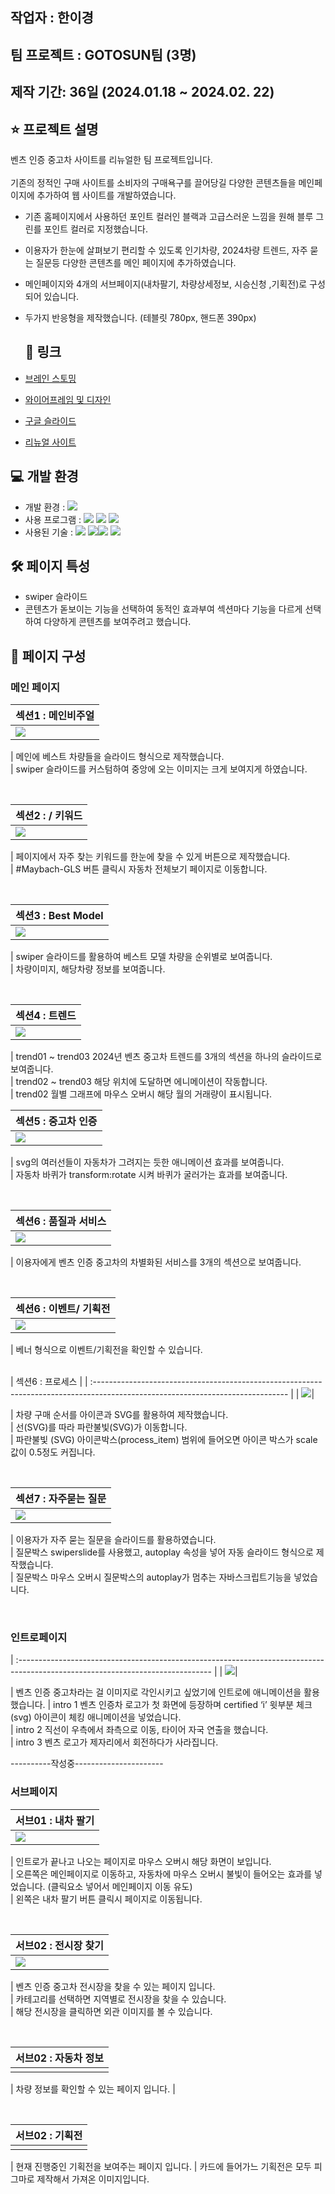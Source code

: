 ## 작업자 : 한이경

## 팀 프로젝트 : GOTOSUN팀 (3명)

## 제작 기간: 36일 (2024.01.18 ~ 2024.02. 22)



## ⭐️ 프로젝트 설명

벤츠 인증 중고차 사이트를 리뉴얼한 팀 프로젝트입니다.<br/><br/>
기존의 정적인 구매 사이트를 소비자의 구매욕구를 끌어당길 다양한 콘텐츠들을 메인페이지에 추가하여 웹 사이트를 개발하였습니다.

- 기존 홈페이지에서 사용하던 포인트 컬러인 블랙과 고급스러운 느낌을 원해 블루 그린를 포인트 컬러로 지정했습니다.  
- 이용자가 한눈에 살펴보기 편리할 수 있도록 인기차량, 2024차량 트렌드, 자주 묻는 질문등 다양한 콘텐츠를 메인 페이지에 추가하였습니다.
- 메인페이지와 4개의 서브페이지(내차팔기, 차량상세정보, 시승신청 ,기획전)로 구성되어 있습니다.
- 두가지 반응형을 제작했습니다. (테블릿 780px, 핸드폰 390px)

  ## 🚀 링크

- [브레인 스토밍](https://www.figma.com/file/Sbmi3oun5nKQtqGSxcKERH/%EC%9D%B4%EA%B2%BD%EC%84%B1%ED%98%B8%EB%8B%A4%EB%B9%88%ED%8C%80?type=whiteboard&node-id=0%3A1&t=h2fsB1xmeDRxXSR3-1)
- [와이어프레임 및 디자인](https://www.figma.com/file/cOvdIdurrOSYnZuW7ukiO4/%EB%B2%A4%EC%B8%A0%EC%9D%B8%EC%A6%9D%EC%A4%91%EA%B3%A0%EC%B0%A8?type=design&node-id=0%3A1&mode=dev&t=K63jVfNyZgABEUdg-1)
- [구글 슬라이드](https://docs.google.com/presentation/d/1LfijXoBazG-18Aoz7Hz-TObug6ykR9E9ulJ-h3wQd-o/edit?usp=sharing)
- [리뉴얼 사이트](https://dlrud7113.github.io/Mercedes-Benz-Certified/)
  

## 💻 개발 환경

- 개발 환경 : <img src="https://img.shields.io/badge/windows10-0078D6?style=flat-square&logo=windows10&logoColor=white"/>
- 사용 프로그램 : <img src="https://img.shields.io/badge/Vs code-007ACC?style=flat-square&logo=visualstudiocode&logoColor=white"/> <img src="https://img.shields.io/badge/Photoshop-31A8FF?style=flat-square&logo=adobephotoshop&logoColor=white"/> <img src="https://img.shields.io/badge/figma-F24E1E?style=flat-square&logo=figma&logoColor=white"/>
- 사용된 기술 :
  <img src="https://img.shields.io/badge/html5-E34F26?style=flat-square&logo=html5&logoColor=white"> <img src="https://img.shields.io/badge/css3-1572B6?style=flat-square&logo=css3&logoColor=white"><img src="https://img.shields.io/badge/JavaScript-F7DF1E?style=flat-square&logo=JavaScript&logoColor=white"> <img src="https://img.shields.io/badge/Swiper-6332F6?style=flat-square&logo=Swiper&logoColor=white">


## 🛠️ 페이지 특성

- swiper 슬라이드
- 콘텐츠가 돋보이는 기능을 선택하여 동적인 효과부여 섹션마다 기능을 다르게 선택하여 다양하게 콘텐츠를 보여주려고 했습니다.
  

## 👀 페이지 구성

### 메인 페이지

| 섹션1 : 메인비주얼                                                                                                      |
| :---------------------------------------------------------------------------------------------------------------------- |
| <img src="https://github.com/dlrud7113/Mercedes-Benz-Certified/assets/153471342/69e7daf9-1d95-45e0-8216-5db279a3f53b">|

| 메인에 베스트 차량들을 슬라이드 형식으로 제작했습니다.<br>
| swiper 슬라이드를 커스텀하여 중앙에 오는 이미지는 크게 보여지게 하였습니다.

<br>

| 섹션2 : / 키워드                                                                                              |
| :------------------------------------------------------------------------------------------------------------------------ |
| <img src="https://github.com/dlrud7113/Mercedes-Benz-Certified/assets/153471342/15ba7cec-e0af-4c24-a1f4-0540d1b180a6">|

| 페이지에서 자주 찾는 키워드를 한눈에 찾을 수 있게 버튼으로 제작했습니다.<br>
| #Maybach-GLS 버튼 클릭시 자동차 전체보기 페이지로 이동합니다. 

<br>

| 섹션3 : Best Model                                                                                                           |
| :----------------------------------------------------------------------------------------------------------------------- |
| <img src="https://github.com/dlrud7113/Mercedes-Benz-Certified/assets/153471342/f4fb1eb9-df4a-4079-a709-953400442bce"> |

| swiper 슬라이드를 활용하여 베스트 모델 차량을 순위별로 보여줍니다. <br>
| 차량이미지, 해당차량 정보를 보여줍니다.


<br>

| 섹션4 : 트렌드                                                                                                        |
| :--------------------------------------------------------------------------------------------------------------------- |
| <img src="https://github.com/dlrud7113/Mercedes-Benz-Certified/assets/153471342/1273482a-f010-47f0-81c7-df06ebc2394a"> |

| trend01 ~ trend03 2024년 벤츠 중고차 트렌드를 3개의 섹션을 하나의 슬라이드로 보여줍니다.<br>
| trend02 ~ trend03 해당 위치에 도달하면 에니메이션이 작동합니다.<br>
| trend02 월별 그래프에 마우스 오버시 해당 월의 거래량이 표시됩니다.
<br>

| 섹션5 : 중고차 인증                                                                                                       |
| :------------------------------------------------------------------------------------------------------------------------ |
| <img src="https://github.com/dlrud7113/Mercedes-Benz-Certified/assets/153471342/3e3454a8-eb05-4a36-b52c-0a52b85973e0">|

| svg의 여러선들이 자동차가 그려지는 듯한 애니메이션 효과를 보여줍니다.<br>
| 자동차 바퀴가 transform:rotate 시켜 바퀴가 굴러가는 효과를 보여줍니다.

<br>

| 섹션6 : 품질과 서비스                                                                                                 |
| :------------------------------------------------------------------------------------------------------------------------------ |
| <img src="https://github.com/dlrud7113/Mercedes-Benz-Certified/assets/153471342/b6f59873-e06f-485a-9db0-7479bd0a43e6">|

| 이용자에게 벤츠 인증 중고차의 차별화된 서비스를 3개의 섹션으로 보여줍니다.

<br>

| 섹션6 : 이벤트/ 기획전                                                                                              |
| :------------------------------------------------------------------------------------------------------------------------------ |
| <img src="https://github.com/dlrud7113/Mercedes-Benz-Certified/assets/153471342/be614c3e-7df7-4e43-8a4b-29148449f771">|

| 베너 형식으로 이벤트/기획전을 확인할 수 있습니다.


<br>
| 섹션6 : 프로세스                                                                                             |
| :------------------------------------------------------------------------------------------------------------------------------ |
| <img src="https://github.com/dlrud7113/Mercedes-Benz-Certified/assets/153471342/52f146fa-2eba-45ea-bd03-33c74a4c0315">|

| 차량 구매 순서를 아이콘과 SVG를 활용하여 제작했습니다.<br>
| 선(SVG)를 따라 파란불빛(SVG)가 이동합니다.<br>
| 파란불빛 (SVG) 아이콘박스(process_item) 범위에 들어오면 아이콘 박스가 scale 값이 0.5정도 커집니다.


<br>


| 섹션7 : 자주묻는 질문                                                                                             |
| :------------------------------------------------------------------------------------------------------------------------------ |
| <img src="https://github.com/dlrud7113/Mercedes-Benz-Certified/assets/153471342/90fe661e-53e9-41a3-a025-a92250b467b9">|

| 이용자가 자주 묻는 질문을 슬라이드를 활용하였습니다. <br>
| 질문박스 swiperslide를 사용했고, autoplay 속성을 넣어 자동 슬라이드 형식으로 제작했습니다.<br>
| 질문박스 마우스 오버시 질문박스의 autoplay가 멈추는 자바스크립트기능을 넣었습니다.

<br>

### 인트로페이지

| :------------------------------------------------------------------------------------------------------------------------------ |
| <img src="https://github.com/dlrud7113/Mercedes-Benz-Certified/assets/153471342/5e33e5ca-4405-4576-aee0-1f2c8a803463">|

| 벤츠 인증 중고차라는 걸 이미지로 각인시키고 싶었기에 인트로에 애니메이션을 활용했습니다.
| intro 1 벤츠 인증차 로고가 첫 화면에 등장하며 certified ‘i’ 윗부분 체크(svg) 아이콘이 체킹 애니메이션을 넣었습니다. <br>
| intro 2 직선이 우측에서 좌측으로 이동, 타이어 자국 연출을 했습니다. <br>
| intro 3 벤츠 로고가 제자리에서 회전하다가 사라집니다.

----------작성중----------------------

### 서브페이지

| 서브01 : 내차 팔기                                                                                                   |
| :------------------------------------------------------------------------------------------------------------------------ |
| <img src="https://github.com/dlrud7113/Mercedes-Benz-Certified/assets/153471342/3b44f6d2-d626-4249-a9f0-ec3977e80bcb"> |

| 인트로가 끝나고 나오는 페이지로 마우스 오버시 해당 화면이 보입니다. <br>
| 오른쪽은 메인페이지로 이동하고, 자동차에 마우스 오버시 불빛이 들어오는 효과를 넣었습니다. (클릭요소 넣어서 메인페이지 이동 유도) <br>
| 왼쪽은 내차 팔기 버튼 클릭시 페이지로 이동됩니다.



<br>

| 서브02 : 전시장 찾기                                                                                                      |
| :---------------------------------------------------------------------------------------------------------------------- |
| <img src="https://github.com/dlrud7113/Mercedes-Benz-Certified/assets/153471342/a2daf1c4-4508-4cfd-a3bc-24cee2fd5ce0">  |

| 벤츠 인증 중고차 전시장을 찾을 수 있는 페이지 입니다.<br>
| 카테고리를 선택하면 지역별로 전시장을 찾을 수 있습니다.<br>
| 해당 전시장을 클릭하면 외관 이미지를 볼 수 있습니다.


<br>

| 서브02 : 자동차 정보                                                                                                       |
| :---------------------------------------------------------------------------------------------------------------------- |
| <img src="">  |

| 차량 정보를 확인할 수 있는 페이지 입니다.
| 


<br>

| 서브02 : 기획전                                                                                                      |
| :---------------------------------------------------------------------------------------------------------------------- |
| <img src="">  |

| 현재 진행중인 기획전을 보여주는 페이지 입니다.
| 카드에 들어가느 기획전은 모두 피그마로 제작해서 가져온 이미지입니다.

<br>
